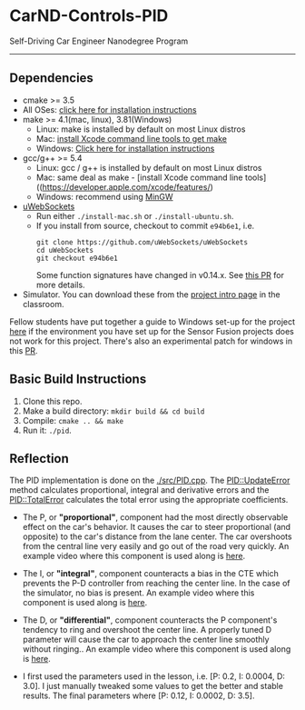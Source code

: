 # CarND-Controls-PID
Self-Driving Car Engineer Nanodegree Program

---

## Dependencies

* cmake >= 3.5
 * All OSes: [click here for installation instructions](https://cmake.org/install/)
* make >= 4.1(mac, linux), 3.81(Windows)
  * Linux: make is installed by default on most Linux distros
  * Mac: [install Xcode command line tools to get make](https://developer.apple.com/xcode/features/)
  * Windows: [Click here for installation instructions](http://gnuwin32.sourceforge.net/packages/make.htm)
* gcc/g++ >= 5.4
  * Linux: gcc / g++ is installed by default on most Linux distros
  * Mac: same deal as make - [install Xcode command line tools]((https://developer.apple.com/xcode/features/)
  * Windows: recommend using [MinGW](http://www.mingw.org/)
* [uWebSockets](https://github.com/uWebSockets/uWebSockets)
  * Run either `./install-mac.sh` or `./install-ubuntu.sh`.
  * If you install from source, checkout to commit `e94b6e1`, i.e.
    ```
    git clone https://github.com/uWebSockets/uWebSockets 
    cd uWebSockets
    git checkout e94b6e1
    ```
    Some function signatures have changed in v0.14.x. See [this PR](https://github.com/udacity/CarND-MPC-Project/pull/3) for more details.
* Simulator. You can download these from the [project intro page](https://github.com/udacity/self-driving-car-sim/releases) in the classroom.

Fellow students have put together a guide to Windows set-up for the project [here](https://s3-us-west-1.amazonaws.com/udacity-selfdrivingcar/files/Kidnapped_Vehicle_Windows_Setup.pdf) if the environment you have set up for the Sensor Fusion projects does not work for this project. There's also an experimental patch for windows in this [PR](https://github.com/udacity/CarND-PID-Control-Project/pull/3).

## Basic Build Instructions

1. Clone this repo.
2. Make a build directory: `mkdir build && cd build`
3. Compile: `cmake .. && make`
4. Run it: `./pid`. 

## Reflection

The PID implementation is done on the [./src/PID.cpp](./src/PID.cpp). The [PID::UpdateError](./src/PID.cpp#L33) method calculates proportional, integral and derivative errors and the [PID::TotalError](./src/PID.cpp#L55) calculates the total error using the appropriate coefficients.

- The P, or **"proportional"**, component had the most directly observable effect on the car's behavior. It causes the car to steer proportional (and opposite) to the car's distance from the lane center. The car overshoots from the central line very easily and go out of the road very quickly. An example video where this component is used along is [here](./p.mp4).

- The I, or **"integral"**, component counteracts a bias in the CTE which prevents the P-D controller from reaching the center line. In the case of the simulator, no bias is present. An example video where this component is used along is [here](./i.mp4).

- The D, or **"differential"**, component counteracts the P component's tendency to ring and overshoot the center line. A properly tuned D parameter will cause the car to approach the center line smoothly without ringing.. An example video where this component is used along is [here](./d.mp4).

- I first used the parameters used in the lesson, i.e. [P: 0.2, I: 0.0004, D: 3.0]. I just manually tweaked some values to get the better and stable results. The final parameters where [P: 0.12, I: 0.0002, D: 3.5].
